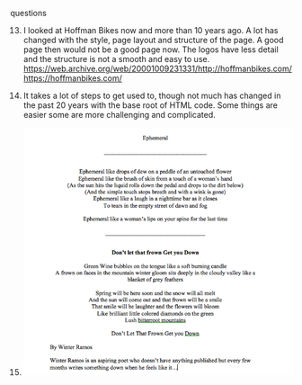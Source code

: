 questions


13.  I looked at Hoffman Bikes now and more than 10 years ago.  A lot has changed with the style, page layout and structure of the page.  A good page then would not be a good page now.  The logos have less detail and the structure is not a smooth and easy to use.  
https://web.archive.org/web/20001009231331/http://hoffmanbikes.com/
https://hoffmanbikes.com/

14.  It takes a lot of steps to get used to, though not much has changed in the past 20 years with the base root of HTML code.  Some things are easier some are more challenging and complicated.  


15.  ![Image of Poet](Images/Poem.png)

